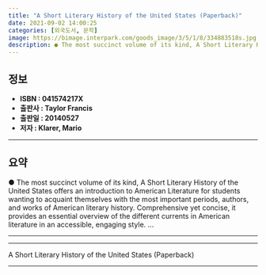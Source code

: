 ```yaml
---
title: "A Short Literary History of the United States (Paperback)"
date: 2021-09-02 14:00:25
categories: [외국도서, 문학]
image: https://bimage.interpark.com/goods_image/3/5/1/8/334883518s.jpg
description: ● The most succinct volume of its kind, A Short Literary History of the United States offers an introduction to American Literature for students wanting to acq
---
```


## **정보**

- **ISBN : 041574217X**
- **출판사 : Taylor   Francis**
- **출판일 : 20140527**
- **저자 : Klarer, Mario**

------



## **요약**

●  The most succinct volume of its kind, A Short Literary History of the United States offers an introduction to American Literature for students wanting to acquaint themselves with the most important periods, authors, and works of American literary history. Comprehensive yet concise, it provides an essential overview of the different currents in American literature in an accessible, engaging style. ...

------



------


A Short Literary History of the United States (Paperback) 

------


